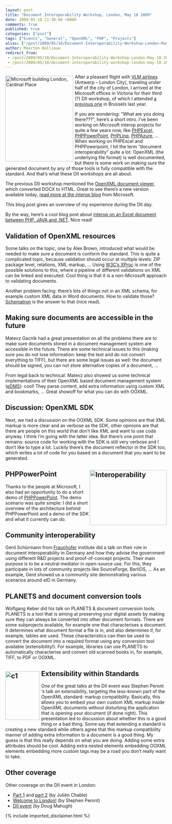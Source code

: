 ```yaml
---
layout: post
title: "Document Interoperability Workshop, London, May 18 2009"
date: 2009-05-18 21:30:00 +0000
comments: true
published: true
categories: ["post"]
tags: ["Events", "General", "OpenXML", "PHP", "Projects"]
alias: ["/post/2009/05/18/Document-Interoperability-Workshop-London-May-18-2009.aspx", "/post/2009/05/18/document-interoperability-workshop-london-may-18-2009.aspx"]
author: Maarten Balliauw
redirect_from:
 - /post/2009/05/18/Document-Interoperability-Workshop-London-May-18-2009.aspx.html
 - /post/2009/05/18/document-interoperability-workshop-london-may-18-2009.aspx.html
---
```

<p><img style="border-bottom: 0px; border-left: 0px; margin: 5px 5px 5px 0px; display: inline; border-top: 0px; border-right: 0px" title="Microsoft building London, Cardinal Place" src="/images/Cardinalplace.jpg" border="0" alt="Microsoft building London, Cardinal Place" width="212" height="268" align="left" /> After a pleasant flight with <a href="http://www.flyvlm.com" target="_blank">VLM airlines</a> (Antwerp &ndash; London City), traveling under half of the city of London, I arrived at the Microsoft offices in Victoria for their third (?) DII workshop, of which I attended <a href="/post/2008/12/02/OpenXML-DII-workshop-Brussels-Quick-summary.aspx" target="_blank">a previous one</a> in Brussels last year.</p>
<p>If you are wondering: &ldquo;What are you doing there???&rdquo;, here&rsquo;s a short intro. I&rsquo;ve been working on Microsoft interop projects for quite a few years now, like <a href="http://wwww.phpexcel.net" target="_blank">PHPExcel</a>, <a href="http://www.phppowerpoint.net" target="_blank">PHPPowerPoint</a>, <a href="http://www.phplinq.net" target="_blank">PHPLinq</a>, <a href="http://phpazure.codeplex.com/" target="_blank">PHPAzure</a>, &hellip; When working on PHPExcel and PHPPowerpoint, I hit the term &ldquo;document interoperability&rdquo; quite a lot. OpenXML (the underlying file format) is well documented, but there is some work on making sure the generated document by any of those tools is fully compatible with the standard. And that&rsquo;s what these DII workshops are all about.</p>
<p>The previous DII workshop mentioned the <a href="http://www.openxmlviewer.com/" target="_blank">OpenXML document viewer</a>, which converted DOCX to HTML. Great to see there&rsquo;s a new version available today, <a href="http://blogs.msdn.com/interoperability/archive/2009/05/17/openxml-document-viewer-v1-released-viewing-docx-files-as-html.aspx" target="_blank">read more at the interop blog</a> from Microsoft.</p>
<p>This blog post gives an overview of my experience during the DII day.</p>
<p>By the way, here&rsquo;s a cool blog post about <a href="http://blogs.msdn.com/interoperability/archive/2009/05/15/open-xml-made-easier-for-java-developers-with-apache-poi.aspx" target="_blank">interop on an Excel document between PHP, JAVA and .NET</a>. Nice read!</p>
<h2>Validation of OpenXML resources</h2>
<p>Some talks on the topic, one by Alex Brown, introduced what would be needed to make sure a document is conform the standard. This is quite a complicated topic, because validation should occur at multiple levels: ZIP package level, relations, XML markup, &hellip; Using <a href="http://www.w3.org/TR/xproc/" target="_blank">W3C&rsquo;s XProc</a> is one of the possible solutions to this, where a pipeline of different validations on XML can be linked and executed. Cool thing is that it is a non-Microsoft approach to validating documents.</p>
<p>Another problem facing: there&rsquo;s lots of things not in an XML schema, for example custom XML data in Word documents. How to validate those? <a href="http://www.schematron.com/" target="_blank">Schematron</a> is the answer to that (nice read).</p>
<h2>Making sure documents are accessible in the future</h2>
<p>Matevz Gacnik had a great presentation on all the problems there are to make sure documents stored in a document management system are accessible in the future. There are some technical issues to this (making sure you do not lose information: keep the text and do not convert everything to TIFF), but there are some legal issues as well: the document should be signed, you can not store alternative copies of a document, &hellip;</p>
<p>From legal back to technical: Matevz also showed us some technical implementations of their OpenXML based document management system (<a href="http://www.edms.org/" target="_blank">eDMS</a>): cool! They parse content, add extra information using custom XML and bookmarks, &hellip; Great showoff for what you can do with OOXML.</p>
<h2>Discussion: OpenXML SDK</h2>
<p>Next, we had a discussion on the OOXML SDK. Some opinions are that XML markup is more clear and as verbose as the SDK, other opinions are that there are people on this world that don&rsquo;t like XML and want to use code anyway. I think I&rsquo;m going with the latter idea. But there&rsquo;s one point that remains: source code for working with the SDK is still very verbose and I don&rsquo;t like to type a lot. Luckily there&rsquo;s the document reflector in the SDK too, which writes a lot of code for you based on a document that you want to be generated.</p>
<h2><img style="border-bottom: 0px; border-left: 0px; display: inline; margin-left: 0px; border-top: 0px; margin-right: 0px; border-right: 0px" title="Interoperability" src="/images/interoperability.jpg" border="0" alt="Interoperability" width="240" height="172" align="right" />PHPPowerPoint</h2>
<p>Thanks to the people at Microsoft, I also had an opportunity to do a short demo of <a href="http://www.phppowerpoint.net/" target="_blank">PHPPowerPoint</a>. The demo scenario was quite simple: I did a short overview of the architecture behind PHPPowerPoint and a demo of the SDK and what it currently can do.</p>
<h2>Community interoperability</h2>
<p>Gerd Sch&uuml;rmann from <a href="http://www.fraunhofer.de/EN/" target="_blank">Fraunhofer</a> institute did a talk on their role in document interoperability in Germany and how they advise the government using different R&amp;D projects and proof-of-concept projects. Their main purpose is to be a neutral mediator in open-source use. For this, they participate in lots of community projects like SourceForge, BerliOS, &hellip; As an example, Gerd showed us a community site demonstrating various scenarios around eID in Germany.</p>
<h2>PLANETS and document conversion tools</h2>
<p>Wolfgang Keber did his talk on PLANETS &amp; document conversion tools. PLANETS is a tool that is aiming at preserving your digital assets by making sure they can always be converted into other document formats. There are some subprojects available, for example one that characterises a document. It determines what document format a file is in, and also determines if, for example, tables are used. These characteristics can then be used to convert the document into a required format using any conversion tool available (extensibility!). For example, libraries can use PLANETS to automatically characterise and convert old scanned books in, for example, TIFF, to PDF or OOXML.</p>
<h2><a href="/images/c1.jpg"><img style="border-bottom: 0px; border-left: 0px; margin: 5px 5px 5px 0px; display: inline; border-top: 0px; border-right: 0px" title="c1" src="/images/c1_thumb.jpg" border="0" alt="c1" width="107" height="152" align="left" /></a> Extensibility within Standards</h2>
<p>One of the great talks at the DII event was Stephen Peront &lsquo;s talk on extensibility, targeting the less-known part of the OpenXML standard: markup compatibility. Basically, this allows you to embed your own custom XML markup inside OpenXML documents without disturbing the application that is opening your document (if done right). This presentation led to discussion about whether this is a good thing or a bad thing. Some say that extending a standard is creating a new standard while others agree that this markup compatibility manner of adding extra information to a document is a good thing. My guess is that this really depends on what you are doing. Adding some extra attributes should be cool. Adding extra nested elements embedding OOXML elements embedding more custom tags may be a road you don&rsquo;t really want to take.</p>
<h2>Other coverage</h2>
<p>Other coverage on the DII event in London:</p>
<ul>
<li><a href="http://blogs.developpeur.org/neodante/archive/2009/05/18/open-xml-document-interoperability-initiative-londres-partie-1.aspx" target="_blank">Part 1</a> and <a href="http://blogs.developpeur.org/neodante/archive/2009/05/18/open-xml-document-interoperability-initiative-partie-2-just-for-fun.aspx" target="_blank">part 2</a> (by Juli&euml;n Chable)</li>
<li><a href="http://blogs.msdn.com/speront/archive/2009/05/18/9624794.aspx" target="_blank">Welcome to London!</a> (by Stephen Peront)</li>
<li><a href="http://blogs.msdn.com/dmahugh/archive/2009/04/09/dii-workshop-london-may-18.aspx" target="_blank">DII event</a> (by Doug Mahugh)</li>
</ul>
{% include imported_disclaimer.html %}
